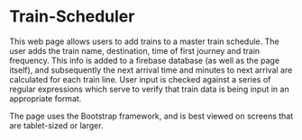 # Train-Scheduler

This web page allows users to add trains to a master train schedule.  The user adds the train name, destination, time of first journey and train frequency.  This info is added to a firebase database (as well as the page itself), and subsequently the next arrival time and minutes to next arrival are calculated for each train line. User input is checked against a series of regular expressions which serve to verify that train data is being input in an appropriate format.

The page uses the Bootstrap framework, and is best viewed on screens that are tablet-sized or larger.